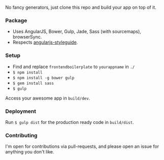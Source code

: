 No fancy generators, just clone this repo and build your app on top of it.

### Package

- Uses AngularJS, Bower, Gulp, Jade, Sass (with sourcemaps), browserSync. 
- Respects [angularjs-styleguide](https://github.com/johnpapa/angularjs-styleguide).

### Setup

- Find and replace `frontendboilerplate` to `yourappname` in `./`
- `$ npm install`
- `$ npm install -g bower gulp`
- `$ gem install sass`
- `$ gulp`

Access your awesome app in `build/dev`.

### Deployment

Run `$ gulp dist` for the production ready code in `build/dist`.

### Contributing

I'm open for contributions via pull-requests, and please open an issue for anything you don't like.
